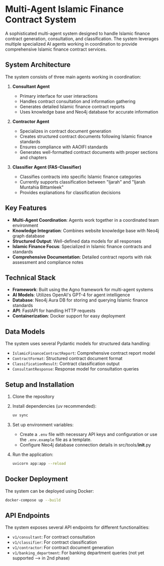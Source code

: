 # Multi-Agent Islamic Finance Contract System

A sophisticated multi-agent system designed to handle Islamic finance contract generation, consultation, and classification. The system leverages multiple specialized AI agents working in coordination to provide comprehensive Islamic finance contract services.

## System Architecture

The system consists of three main agents working in coordination:

1. **Consultant Agent**
   - Primary interface for user interactions
   - Handles contract consultation and information gathering
   - Generates detailed Islamic finance contract reports
   - Uses knowledge base and Neo4j database for accurate information

2. **Contractor Agent**
   - Specializes in contract document generation
   - Creates structured contract documents following Islamic finance standards
   - Ensures compliance with AAOIFI standards
   - Generates well-formatted contract documents with proper sections and chapters

3. **Classifier Agent (FAS-Classifier)**
   - Classifies contracts into specific Islamic finance categories
   - Currently supports classification between "Ijarah" and "Ijarah Muntahia Bittamleek"
   - Provides explanations for classification decisions

## Key Features

- **Multi-Agent Coordination**: Agents work together in a coordinated team environment
- **Knowledge Integration**: Combines website knowledge base with Neo4j graph database
- **Structured Output**: Well-defined data models for all responses
- **Islamic Finance Focus**: Specialized in Islamic finance contracts and standards
- **Comprehensive Documentation**: Detailed contract reports with risk assessment and compliance notes

## Technical Stack

- **Framework**: Built using the Agno framework for multi-agent systems
- **AI Models**: Utilizes OpenAI's GPT-4 for agent intelligence
- **Database**: Neo4j Aura DB for storing and querying Islamic finance standards
- **API**: FastAPI for handling HTTP requests
- **Containerization**: Docker support for easy deployment

## Data Models

The system uses several Pydantic models for structured data handling:

- `IslamicFinanceContractReport`: Comprehensive contract report model
- `ContractFormat`: Structured contract document format
- `ClassificationResult`: Contract classification output
- `ConsultantResponse`: Response model for consultation queries

## Setup and Installation

1. Clone the repository
2. Install dependencies (uv recommended):
   ```bash
   uv sync
   ```
3. Set up environment variables:
   - Create a `.env` file with necessary API keys and configuration or use the `.env.example` file as a template.
   - Configure Neo4j database connection details in src/tools/__init__.py

4. Run the application:
   ```bash
   uvicorn app:app --reload
   ```

## Docker Deployment

The system can be deployed using Docker:

```bash
docker-compose up --build
```

## API Endpoints

The system exposes several API endpoints for different functionalities:

- `v1/consultant`: For contract consultation
- `v1/classifier`: For contract classification
- `v1/contractor`: For contract document generation
- `v1/banking_department`: For banking department queries (not yet supported --> in 2nd phase)